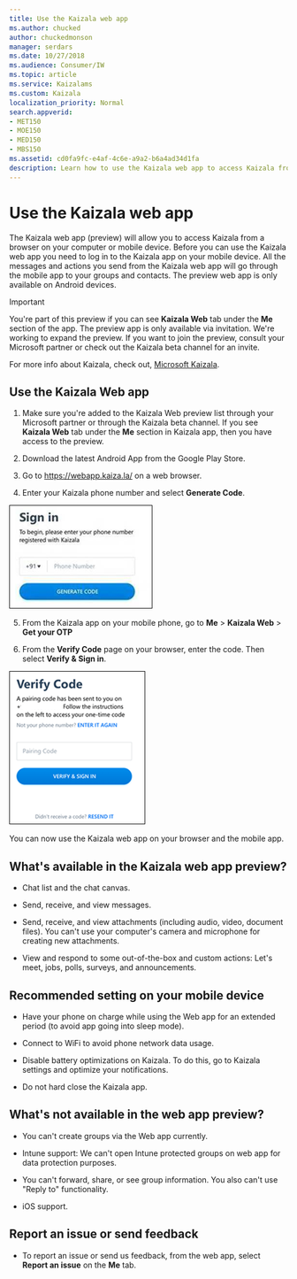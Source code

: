 ```yaml
---
title: Use the Kaizala web app
ms.author: chucked
author: chuckedmonson
manager: serdars
ms.date: 10/27/2018
ms.audience: Consumer/IW
ms.topic: article
ms.service: Kaizalams
ms.custom: Kaizala
localization_priority: Normal
search.appverid:
- MET150
- MOE150
- MED150
- MBS150
ms.assetid: cd0fa9fc-e4af-4c6e-a9a2-b6a4ad34d1fa
description: Learn how to use the Kaizala web app to access Kaizala from a browser window on your computer or mobile device.
---
```


# Use the Kaizala web app

The Kaizala web app (preview) will allow you to access Kaizala from a browser on your computer or mobile device. Before you can use the Kaizala web app you need to log in to the Kaizala app on your mobile device. All the messages and actions you send from the Kaizala web app will go through the mobile app to your groups and contacts. The preview web app is only available on Android devices.
  
> [!IMPORTANT]
> You're part of this preview if you can see **Kaizala Web** tab under the **Me** section of the app. The preview app is only available via invitation. We're working to expand the preview. If you want to join the preview, consult your Microsoft partner or check out the Kaizala beta channel for an invite. 
  
For more info about Kaizala, check out, [Microsoft Kaizala](https://products.office.com/en/business/microsoft-kaizala).
  
## Use the Kaizala Web app

1. Make sure you're added to the Kaizala Web preview list through your Microsoft partner or through the Kaizala beta channel. If you see **Kaizala Web** tab under the **Me** section in Kaizala app, then you have access to the preview.
    
2. Download the latest Android App from the Google Play Store.
    
3. Go to https://webapp.kaiza.la/ on a web browser.
    
4. Enter your Kaizala phone number and select **Generate Code**. 
    
![Sign in to Kaizala with your phone and select Generate code.](media/07f8a26f-a72c-455d-8031-5dcfe1e1701d.png)
  
5. From the Kaizala app on your mobile phone, go to **Me** \> **Kaizala Web** \> **Get your OTP**
  
6. From the **Verify Code** page on your browser, enter the code. Then select **Verify &amp; Sign in**. 
  
![Verify code to sign in to Kaizala](media/109dd1fc-3637-4802-a901-2dab6a20a234.png)
  
You can now use the Kaizala web app on your browser and the mobile app.
  
## What's available in the Kaizala web app preview?

- Chat list and the chat canvas.
    
- Send, receive, and view messages.
    
- Send, receive, and view attachments (including audio, video, document files). You can't use your computer's camera and microphone for creating new attachments.
    
- View and respond to some out-of-the-box and custom actions: Let's meet, jobs, polls, surveys, and announcements.
    
## Recommended setting on your mobile device

- Have your phone on charge while using the Web app for an extended period (to avoid app going into sleep mode).
    
- Connect to WiFi to avoid phone network data usage.
    
- Disable battery optimizations on Kaizala. To do this, go to Kaizala settings and optimize your notifications.
    
- Do not hard close the Kaizala app.
    
## What's not available in the web app preview?

- You can't create groups via the Web app currently.
    
- Intune support: We can't open Intune protected groups on web app for data protection purposes.
    
- You can't forward, share, or see group information. You also can't use "Reply to" functionality.
    
- iOS support.
    
## Report an issue or send feedback

- To report an issue or send us feedback, from the web app, select **Report an issue** on the **Me** tab. 
    

